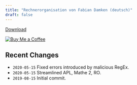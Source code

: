 ```yaml
---
title: "Rechnerorganisation von Fabian Damken (deutsch)"
draft: false
---
```


[Download](ro-summary.pdf)

[![Buy Me a Coffee](https://img.buymeacoffee.com/button-api/?text=Buy%20Me%20a%20Coffee&emoji=&slug=fdamken&button_colour=FFDD00&font_colour=000000&font_family=Cookie&outline_colour=000000&coffee_colour=ffffff)](https://www.buymeacoffee.com/fdamken)

## Recent Changes
- `2020-05-15` Fixed errors introduced by malicious RegEx.
- `2020-05-15` Streamlined APL, Mathe 2, RO.
- `2019-08-15` Initial commit.
